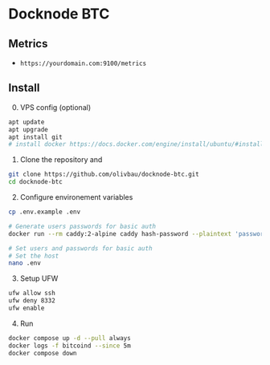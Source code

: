 # Docknode BTC

## Metrics

* `https://yourdomain.com:9100/metrics`

## Install 

0. VPS config (optional)
```bash
apt update
apt upgrade
apt install git
# install docker https://docs.docker.com/engine/install/ubuntu/#install-using-the-repository
```

1. Clone the repository and
```bash
git clone https://github.com/olivbau/docknode-btc.git
cd docknode-btc
```

2. Configure environement variables
```bash
cp .env.example .env

# Generate users passwords for basic auth
docker run --rm caddy:2-alpine caddy hash-password --plaintext 'password'

# Set users and passwords for basic auth
# Set the host
nano .env
```

3. Setup UFW
```bash
ufw allow ssh
ufw deny 8332
ufw enable
```

4. Run
```bash
docker compose up -d --pull always
docker logs -f bitcoind --since 5m
docker compose down
```